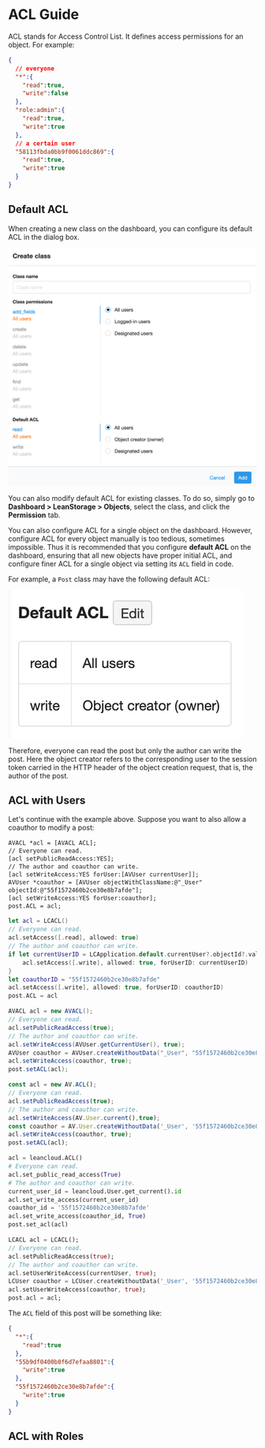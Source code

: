 # ACL Guide

ACL stands for Access Control List.
It defines access permissions for an object.
For example:

```json
{
  // everyone
  "*":{
    "read":true,
    "write":false
  },
  "role:admin":{
    "read":true,
    "write":true
  },
  // a certain user
  "58113fbda0bb9f0061ddc869":{
    "read":true,
    "write":true
  }
}
```

## Default ACL

When creating a new class on the dashboard, you can configure its default ACL in the dialog box.

![create class dialog box](images/security/acl_template.png)

You can also modify default ACL for existing classes.
To do so, simply go to **Dashboard > LeanStorage > Objects**, select the class, and click the **Permission** tab.

You can also configure ACL for a single object on the dashboard.
However, configure ACL for every object manually is too tedious, sometimes impossible.
Thus it is recommended that you configure **default ACL** on the dashboard, ensuring that all new objects have proper initial ACL, and configure finer ACL for a single object via setting its `ACL` field in code.


For example, a `Post` class may have the following default ACL:

![default ACL](images/acl.png)

Therefore, everyone can read the post but only the author can write the post.
Here the object creator refers to the corresponding user to the session token carried in the HTTP header of the object creation request, that is, the author of the post.

## ACL with Users

Let's continue with the example above.
Suppose you want to also allow a coauthor to modify a post:

```objc
AVACL *acl = [AVACL ACL];
// Everyone can read.
[acl setPublicReadAccess:YES];
// The author and coauthor can write.
[acl setWriteAccess:YES forUser:[AVUser currentUser]];
AVUser *coauthor = [AVUser objectWithClassName:@"_User" objectId:@"55f1572460b2ce30e8b7afde"];
[acl setWriteAccess:YES forUser:coauthor];
post.ACL = acl;
```
```swift
let acl = LCACL()
// Everyone can read.
acl.setAccess([.read], allowed: true)
// The author and coauthor can write.
if let currentUserID = LCApplication.default.currentUser?.objectId?.value {
    acl.setAccess([.write], allowed: true, forUserID: currentUserID)
}
let coauthorID = "55f1572460b2ce30e8b7afde"
acl.setAccess([.write], allowed: true, forUserID: coauthorID)
post.ACL = acl
```
```java
AVACL acl = new AVACL();
// Everyone can read.
acl.setPublicReadAccess(true);
// The author and coauthor can write.
acl.setWriteAccess(AVUser.getCurrentUser(), true);
AVUser coauthor = AVUser.createWithoutData("_User", "55f1572460b2ce30e8b7afde");
acl.setWriteAccess(coauthor, true);
post.setACL(acl);
```
```js
const acl = new AV.ACL();
// Everyone can read.
acl.setPublicReadAccess(true);
// The author and coauthor can write.
acl.setWriteAccess(AV.User.current(),true);
const coauthor = AV.User.createWithoutData('_User', '55f1572460b2ce30e8b7afde');
acl.setWriteAccess(coauthor, true);
post.setACL(acl);
```
```python
acl = leancloud.ACL()
# Everyone can read.
acl.set_public_read_access(True)
# The author and coauthor can write.
current_user_id = leancloud.User.get_current().id
acl.set_write_access(current_user_id)
coauthor_id = '55f1572460b2ce30e8b7afde' 
acl.set_write_access(coauthor_id, True)
post.set_acl(acl)
```
```dart
LCACL acl = LCACL();
// Everyone can read.
acl.setPublicReadAccess(true);
// The author and coauthor can write.
acl.setUserWriteAccess(currentUser, true);
LCUser coauthor = LCUser.createWithoutData('_User', '55f1572460b2ce30e8b7afde');
acl.setUserWriteAccess(coauthor, true);
post.acl = acl;
```

The `ACL` field of this post will be something like:

```json
{
  "*":{
    "read":true
  },
  "55b9df0400b0f6d7efaa8801":{
    "write":true
  },
  "55f1572460b2ce30e8b7afde":{
    "write":true
  }
}
```

## ACL with Roles
